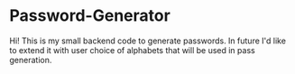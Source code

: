 # Password-Generator

Hi! This is my small backend code to generate passwords.
In future I'd like to extend it with user choice of alphabets that will be used in pass generation.
